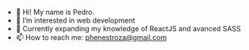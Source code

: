 - 👋 Hi! My name is Pedro.
- 👀 I’m interested in web development
- 🌱 Currently expanding my knowledge of ReactJS and avanced SASS
- 📫 How to reach me: phenestroza@gmail.com

<!---
soype/soype is a ✨ special ✨ repository because its `README.md` (this file) appears on your GitHub profile.
You can click the Preview link to take a look at your changes.
--->
